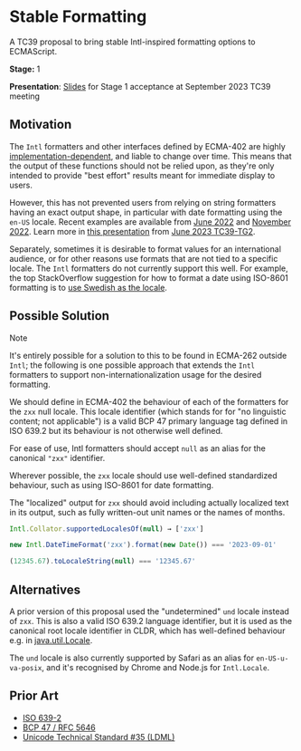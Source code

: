 # Stable Formatting

A TC39 proposal to bring stable Intl-inspired formatting options to ECMAScript.

**Stage:** 1

**Presentation**: [Slides](https://docs.google.com/presentation/d/1p1Xgywv1qfY54gnfHUM6PXQafqgf7wY98znxbolmP2c/edit?usp=sharing) for Stage 1 acceptance at September 2023 TC39 meeting

## Motivation

The `Intl` formatters and other interfaces defined by ECMA-402
are highly [implementation-dependent](https://tc39.es/ecma402/#sec-implementation-dependencies),
and liable to change over time.
This means that the output of these functions should not be relied upon,
as they're only intended to provide "best effort" results meant for immediate display to users.

However, this has not prevented users from relying on
string formatters having an exact output shape,
in particular with date formatting using the `en-US` locale.
Recent examples are available from
[June 2022](https://github.com/WebKit/WebKit/commit/1dc01f753d89a85ee19df8e8bd75f4aece80c594) and
[November 2022](https://bugs.chromium.org/p/v8/issues/detail?id=13494). Learn more in
[this presentation](https://docs.google.com/presentation/d/1KuIOSDQRliqCT3x3WX9Bg9H3hndfhAcH2G0aNoBKq18/edit#slide=id.p) from
[June 2023 TC39-TG2](https://github.com/tc39/ecma402/blob/master/meetings/notes-2023-06-01.md#how-to-prevent-misuse-of-localized-strings).

Separately, sometimes it is desirable to format values for an international audience,
or for other reasons use formats that are not tied to a specific locale.
The `Intl` formatters do not currently support this well.
For example, the top StackOverflow suggestion for how to format a date using ISO-8601 formatting
is to [use Swedish as the locale](https://stackoverflow.com/a/58633686).

## Possible Solution

> [!NOTE]
> It's entirely possible for a solution to this to be found in ECMA-262 outside `Intl`;
> the following is one possible approach that extends the `Intl` formatters
> to support non-internationalization usage for the desired formatting.

We should define in ECMA-402 the behaviour of each of the formatters for the `zxx` null locale.
This locale identifier (which stands for for "no linguistic content; not applicable")
is a valid BCP 47 primary language tag defined in ISO 639.2
but its behaviour is not otherwise well defined.

For ease of use,
Intl formatters should accept `null` as an alias for the canonical `"zxx"` identifier.

Wherever possible, the `zxx` locale should use well-defined standardized behaviour,
such as using ISO-8601 for date formatting.

The "localized" output for `zxx` should avoid including actually localized text in its output,
such as fully written-out unit names or the names of months.

```js
Intl.Collator.supportedLocalesOf(null) → ['zxx']

new Intl.DateTimeFormat('zxx').format(new Date()) === '2023-09-01'

(12345.67).toLocaleString(null) === '12345.67'
```

## Alternatives

A prior version of this proposal used the "undetermined" `und` locale instead of `zxx`.
This is also a valid ISO 639.2 language identifier,
but it is used as the canonical root locale identifier in CLDR,
which has well-defined behaviour e.g. in
[java.util.Locale](https://docs.oracle.com/javase/8/docs/api/java/util/Locale.html).

The `und` locale is also currently supported by Safari as an alias for `en-US-u-va-posix`,
and it's recognised by Chrome and Node.js for `Intl.Locale`.

## Prior Art

- [ISO 639-2](https://en.wikipedia.org/wiki/List_of_ISO_639-2_codes)
- [BCP 47 / RFC 5646](https://www.rfc-editor.org/rfc/rfc5646.html)
- [Unicode Technical Standard #35 (LDML)](https://unicode.org/reports/tr35/)
